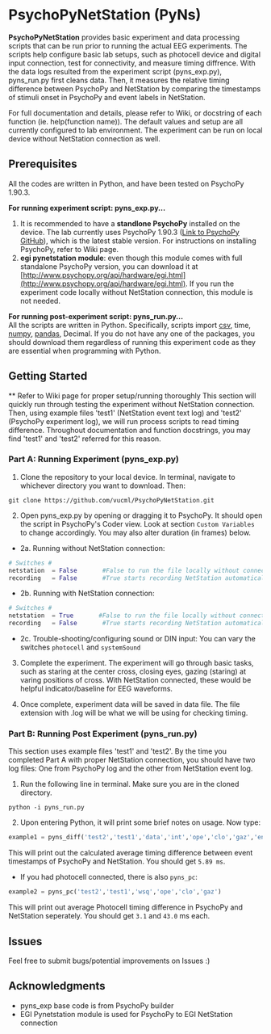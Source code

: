# PsychoPyNetStation (PyNs) 

**PsychoPyNetStation** provides basic experiment and data processing scripts that can be run prior to running the actual EEG experiments. The scripts help configure basic lab setups, such as photocell device and digital input connection, test for connectivity, and measure timing diffrence. With the data logs resulted from the experiment script (pyns_exp.py), pyns_run.py first cleans data. Then, it measures the relative timing difference between PsychoPy and NetStation by comparing the timestamps of stimuli onset in PsychoPy and event labels in NetStation. 

For full documentation and details, please refer to Wiki, or docstring of each function (ie. help(function name)). The default values and setup are all currently configured to lab environment. The experiment can be run on local device without NetStation connection as well.


## Prerequisites
All the codes are written in Python, and have been tested on PsychoPy 1.90.3. 

**For running experiment script: pyns_exp.py...**
1. It is recommended to have a **standlone PsychoPy** installed on the device. The lab currently uses PsychoPy 1.90.3 ([Link to PsychoPy GitHub](https://github.com/psychopy/psychopy/releases)), which is the latest stable version. For instructions on installing PsychoPy, refer to Wiki page.
2. **egi pynetstation module**: even though this module comes with full standalone PsychoPy version, you can download it at [http://www.psychopy.org/api/hardware/egi.html](http://www.psychopy.org/api/hardware/egi.html). If you run the experiment code locally without NetStation connection, this module is not needed. 

**For running post-experiment script: pyns_run.py...** <br>
All the scripts are written in Python. Specifically, scripts import [csv](https://docs.python.org/2/library/csv.html), time, [numpy](https://www.scipy.org/scipylib/download.html), [pandas](https://pandas.pydata.org/), Decimal. If you do not have any one of the packages, you should download them regardless of running this experiment code as they are essential when programming with Python. 


## Getting Started
\*\* Refer to Wiki page for proper setup/running thoroughly
This section will quickly run through testing the experiment without NetStation connection. Then, using example files 'test1' (NetStation event text log) and 'test2' (PsychoPy experiment log), we will run process scripts to read timing difference. Throughout documentation and function docstrings, you may find 'test1' and 'test2' referred for this reason. 

### Part A: Running Experiment (pyns_exp.py)

1. Clone the repository to your local device. In terminal, navigate to whichever directory you want to download. Then: 
``` 
git clone https://github.com/vucml/PsychoPyNetStation.git
``` 

2. Open pyns_exp.py by opening or dragging it to PsychoPy. It should open the script in PsychoPy's Coder view. Look at section `Custom Variables` to change accordingly. You may also alter duration (in frames) below. 


  * 2a. Running without NetStation connection: 
```python
# Switches #
netstation  = False       #False to run the file locally without connecting to NetStation
recording   = False       #True starts recording NetStation automatically
```

  * 2b. Running with NetStation connection: 
```python
# Switches #
netstation  = True       #False to run the file locally without connecting to NetStation
recording   = False       #True starts recording NetStation automatically
```

  * 2c. Trouble-shooting/configuring sound or DIN input: You can vary the switches `photocell` and `systemSound`

3. Complete the experiment. The experiment will go through basic tasks, such as staring at the center cross, closing eyes, gazing (staring) at varing positions of cross. With NetStation connected, these would be helpful indicator/baseline for EEG waveforms. 

4. Once complete, experiment data will be saved in data file. The file extension with .log will be what we will be using for checking timing. 

### Part B: Running Post Experiment (pyns_run.py)

This section uses example files 'test1' and 'test2'. By the time you completed Part A with proper NetStation connection, you should have two log files: One from PsychoPy log and the other from NetStation event log. 

1. Run the following line in terminal. Make sure you are in the cloned directory. 
``` 
python -i pyns_run.py 
``` 

2. Upon entering Python, it will print some brief notes on usage. Now type: 
```python
example1 = pyns_diff('test2','test1','data','int','ope','clo','gaz','end')
``` 
This will print out the calculated average timing difference between event timestamps of PsychoPy and NetStation. You should get `5.89 ms`.

* If you had photocell connected, there is also `pyns_pc`: 
 ```python
example2 = pyns_pc('test2','test1','wsq','ope','clo','gaz')
``` 
This will print out average Photocell timing difference in PsychoPy and NetStation seperately. You should get `3.1` and `43.0` ms each. 


## Issues

Feel free to submit bugs/potential improvements on Issues :) 


## Acknowledgments

* pyns_exp base code is from PsychoPy builder
* EGI Pynetstation module is used for PsychoPy to EGI NetStation connection 


